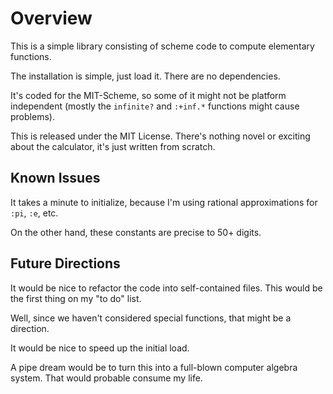 # Overview

This is a simple library consisting of scheme code to compute elementary 
functions.

The installation is simple, just load it. There are no dependencies.

It's coded for the MIT-Scheme, so some of it might not be platform independent 
(mostly the `infinite?` and `:+inf.*` functions might cause problems).

This is released under the MIT License. There's nothing novel or exciting about 
the calculator, it's just written from scratch.

## Known Issues

It takes a minute to initialize, because I'm using rational approximations for 
`:pi`, `:e`, etc.

On the other hand, these constants are precise to 50+ digits.

## Future Directions

It would be nice to refactor the code into self-contained files. This would
be the first thing on my "to do" list.

Well, since we haven't considered special functions, that might be a direction.

It would be nice to speed up the initial load.

A pipe dream would be to turn this into a full-blown computer algebra system.
That would probable consume my life.
